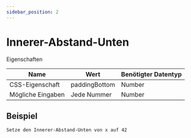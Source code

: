 ```yaml
---
sidebar_position: 2
---
```


# Innerer-Abstand-Unten

Eigenschaften

| Name              | Wert              | Benötigter Datentyp   |
| ----              | ----              | --------------------- |
| CSS-Eigenschaft   | paddingBottom    | Number           |
| Mögliche Eingaben | Jede Nummer | Number           |

## Beispiel
```
Setze den Innerer-Abstand-Unten von x auf 42
```
